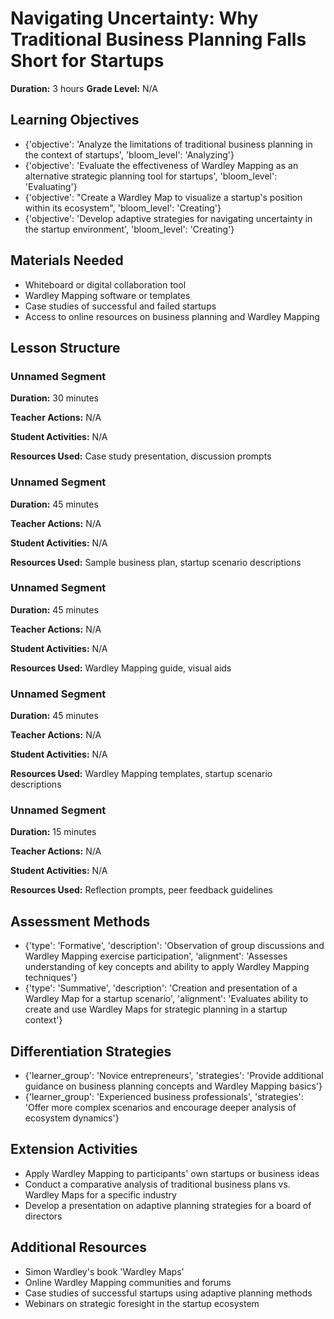 # Navigating Uncertainty: Why Traditional Business Planning Falls Short for Startups

**Duration:** 3 hours
**Grade Level:** N/A

## Learning Objectives
- {'objective': 'Analyze the limitations of traditional business planning in the context of startups', 'bloom_level': 'Analyzing'}
- {'objective': 'Evaluate the effectiveness of Wardley Mapping as an alternative strategic planning tool for startups', 'bloom_level': 'Evaluating'}
- {'objective': "Create a Wardley Map to visualize a startup's position within its ecosystem", 'bloom_level': 'Creating'}
- {'objective': 'Develop adaptive strategies for navigating uncertainty in the startup environment', 'bloom_level': 'Creating'}

## Materials Needed
- Whiteboard or digital collaboration tool
- Wardley Mapping software or templates
- Case studies of successful and failed startups
- Access to online resources on business planning and Wardley Mapping

## Lesson Structure
### Unnamed Segment
**Duration:** 30 minutes

**Teacher Actions:** N/A

**Student Activities:** N/A

**Resources Used:** Case study presentation, discussion prompts

### Unnamed Segment
**Duration:** 45 minutes

**Teacher Actions:** N/A

**Student Activities:** N/A

**Resources Used:** Sample business plan, startup scenario descriptions

### Unnamed Segment
**Duration:** 45 minutes

**Teacher Actions:** N/A

**Student Activities:** N/A

**Resources Used:** Wardley Mapping guide, visual aids

### Unnamed Segment
**Duration:** 45 minutes

**Teacher Actions:** N/A

**Student Activities:** N/A

**Resources Used:** Wardley Mapping templates, startup scenario descriptions

### Unnamed Segment
**Duration:** 15 minutes

**Teacher Actions:** N/A

**Student Activities:** N/A

**Resources Used:** Reflection prompts, peer feedback guidelines

## Assessment Methods
- {'type': 'Formative', 'description': 'Observation of group discussions and Wardley Mapping exercise participation', 'alignment': 'Assesses understanding of key concepts and ability to apply Wardley Mapping techniques'}
- {'type': 'Summative', 'description': 'Creation and presentation of a Wardley Map for a startup scenario', 'alignment': 'Evaluates ability to create and use Wardley Maps for strategic planning in a startup context'}

## Differentiation Strategies
- {'learner_group': 'Novice entrepreneurs', 'strategies': 'Provide additional guidance on business planning concepts and Wardley Mapping basics'}
- {'learner_group': 'Experienced business professionals', 'strategies': 'Offer more complex scenarios and encourage deeper analysis of ecosystem dynamics'}

## Extension Activities
- Apply Wardley Mapping to participants' own startups or business ideas
- Conduct a comparative analysis of traditional business plans vs. Wardley Maps for a specific industry
- Develop a presentation on adaptive planning strategies for a board of directors

## Additional Resources
- Simon Wardley's book 'Wardley Maps'
- Online Wardley Mapping communities and forums
- Case studies of successful startups using adaptive planning methods
- Webinars on strategic foresight in the startup ecosystem
